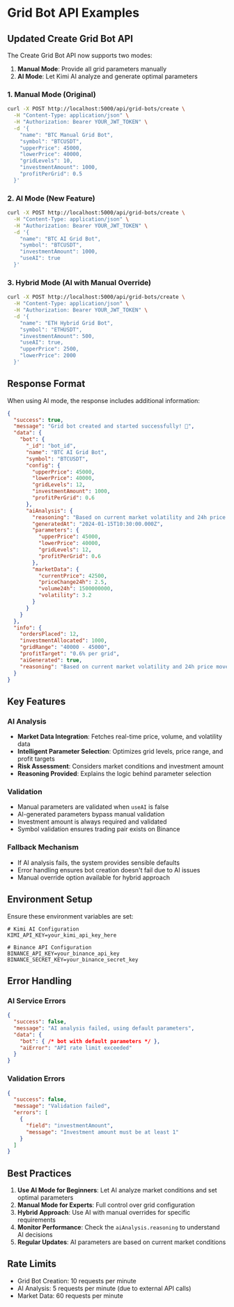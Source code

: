 # Grid Bot API Examples

## Updated Create Grid Bot API

The Create Grid Bot API now supports two modes:
1. **Manual Mode**: Provide all grid parameters manually
2. **AI Mode**: Let Kimi AI analyze and generate optimal parameters

### 1. Manual Mode (Original)

```bash
curl -X POST http://localhost:5000/api/grid-bots/create \
  -H "Content-Type: application/json" \
  -H "Authorization: Bearer YOUR_JWT_TOKEN" \
  -d '{
    "name": "BTC Manual Grid Bot",
    "symbol": "BTCUSDT",
    "upperPrice": 45000,
    "lowerPrice": 40000,
    "gridLevels": 10,
    "investmentAmount": 1000,
    "profitPerGrid": 0.5
  }'
```

### 2. AI Mode (New Feature)

```bash
curl -X POST http://localhost:5000/api/grid-bots/create \
  -H "Content-Type: application/json" \
  -H "Authorization: Bearer YOUR_JWT_TOKEN" \
  -d '{
    "name": "BTC AI Grid Bot",
    "symbol": "BTCUSDT",
    "investmentAmount": 1000,
    "useAI": true
  }'
```

### 3. Hybrid Mode (AI with Manual Override)

```bash
curl -X POST http://localhost:5000/api/grid-bots/create \
  -H "Content-Type: application/json" \
  -H "Authorization: Bearer YOUR_JWT_TOKEN" \
  -d '{
    "name": "ETH Hybrid Grid Bot",
    "symbol": "ETHUSDT",
    "investmentAmount": 500,
    "useAI": true,
    "upperPrice": 2500,
    "lowerPrice": 2000
  }'
```

## Response Format

When using AI mode, the response includes additional information:

```json
{
  "success": true,
  "message": "Grid bot created and started successfully! 🚀",
  "data": {
    "bot": {
      "_id": "bot_id",
      "name": "BTC AI Grid Bot",
      "symbol": "BTCUSDT",
      "config": {
        "upperPrice": 45000,
        "lowerPrice": 40000,
        "gridLevels": 12,
        "investmentAmount": 1000,
        "profitPerGrid": 0.6
      },
      "aiAnalysis": {
        "reasoning": "Based on current market volatility and 24h price movement, I recommend a 12-level grid with 0.6% profit per grid. The price range captures recent support/resistance levels.",
        "generatedAt": "2024-01-15T10:30:00.000Z",
        "parameters": {
          "upperPrice": 45000,
          "lowerPrice": 40000,
          "gridLevels": 12,
          "profitPerGrid": 0.6
        },
        "marketData": {
          "currentPrice": 42500,
          "priceChange24h": 2.5,
          "volume24h": 1500000000,
          "volatility": 3.2
        }
      }
    }
  },
  "info": {
    "ordersPlaced": 12,
    "investmentAllocated": 1000,
    "gridRange": "40000 - 45000",
    "profitTarget": "0.6% per grid",
    "aiGenerated": true,
    "reasoning": "Based on current market volatility and 24h price movement..."
  }
}
```

## Key Features

### AI Analysis
- **Market Data Integration**: Fetches real-time price, volume, and volatility data
- **Intelligent Parameter Selection**: Optimizes grid levels, price range, and profit targets
- **Risk Assessment**: Considers market conditions and investment amount
- **Reasoning Provided**: Explains the logic behind parameter selection

### Validation
- Manual parameters are validated when `useAI` is false
- AI-generated parameters bypass manual validation
- Investment amount is always required and validated
- Symbol validation ensures trading pair exists on Binance

### Fallback Mechanism
- If AI analysis fails, the system provides sensible defaults
- Error handling ensures bot creation doesn't fail due to AI issues
- Manual override option available for hybrid approach

## Environment Setup

Ensure these environment variables are set:

```env
# Kimi AI Configuration
KIMI_API_KEY=your_kimi_api_key_here

# Binance API Configuration
BINANCE_API_KEY=your_binance_api_key
BINANCE_SECRET_KEY=your_binance_secret_key
```

## Error Handling

### AI Service Errors
```json
{
  "success": false,
  "message": "AI analysis failed, using default parameters",
  "data": {
    "bot": { /* bot with default parameters */ },
    "aiError": "API rate limit exceeded"
  }
}
```

### Validation Errors
```json
{
  "success": false,
  "message": "Validation failed",
  "errors": [
    {
      "field": "investmentAmount",
      "message": "Investment amount must be at least 1"
    }
  ]
}
```

## Best Practices

1. **Use AI Mode for Beginners**: Let AI analyze market conditions and set optimal parameters
2. **Manual Mode for Experts**: Full control over grid configuration
3. **Hybrid Approach**: Use AI with manual overrides for specific requirements
4. **Monitor Performance**: Check the `aiAnalysis.reasoning` to understand AI decisions
5. **Regular Updates**: AI parameters are based on current market conditions

## Rate Limits

- Grid Bot Creation: 10 requests per minute
- AI Analysis: 5 requests per minute (due to external API calls)
- Market Data: 60 requests per minute